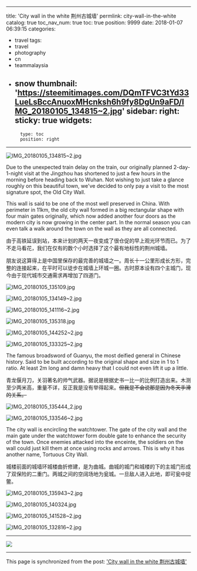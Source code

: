 
---
title: 'City wall in the white 荆州古城墙'
permlink: city-wall-in-the-white
catalog: true
toc_nav_num: true
toc: true
position: 9999
date: 2018-01-07 06:39:15
categories:
- travel
tags:
- travel
- photography
- cn
- teammalaysia
- snow
thumbnail: 'https://steemitimages.com/DQmTFVC3tYd33LueLsBccAnuoxMHcnksh6h9fy8DgUn9aFD/IMG_20180105_134815~2.jpg'
sidebar:
    right:
        sticky: true
widgets:
    -
        type: toc
        position: right
---


![IMG_20180105_134815~2.jpg](https://steemitimages.com/DQmTFVC3tYd33LueLsBccAnuoxMHcnksh6h9fy8DgUn9aFD/IMG_20180105_134815~2.jpg)

Due to the unexpected train delay on the train, our originally planned 2-day-1-night visit at the Jingzhou has shortened to just a few hours in the morning before heading back to Wuhan. Not wishing to just take a glance roughly on this beautiful town, we've decided to only pay a visit to the most signature spot, the Old City Wall.

This wall is said to be one of the most well preserved in China. With perimeter in 11km, the old city wall formed in a big rectangular shape with four main gates originally, which now added another four doors as the modern city is now growing in the center part. In the normal season you can even talk a walk around the town on the wall as they are all connected.

由于高铁延误到站，本来计划的两天一夜变成了很仓促的早上观光环节而已。为了不走马看花，我们在仅有的数个小时选择了这个最有地标性的荆州城墙。

朋友说这算得上是中国里保存的最完善的城墙之一。周长十一公里形成长方形，完整的连接起来，在平时可以徒步在城墙上环城一圈。古时原本设有四个主城门，现今由于现代城市交通需求再增加了四道门。

![IMG_20180105_135109.jpg](https://steemitimages.com/DQmdUAV5J1exfWyGGmSovNronyXFutDfo1iYmCq82fKBL2D/IMG_20180105_135109.jpg)

![IMG_20180105_134149~2.jpg](https://steemitimages.com/DQmeWmo5EwfzME2ER2CYXxvixYHitFe96qmfBXfLvxCiXiS/IMG_20180105_134149~2.jpg)

![IMG_20180105_141116~2.jpg](https://steemitimages.com/DQmR45TYzg42GhrrRZhkgiQjnpcc8nKggHJ7FZHQMQUhmmJ/IMG_20180105_141116~2.jpg)

![IMG_20180105_135318.jpg](https://steemitimages.com/DQmbk8z9XgU1A7QibYt4P73SUV9CTN5Kwq2LUb68c8BKnEk/IMG_20180105_135318.jpg)

![IMG_20180105_144252~2.jpg](https://steemitimages.com/DQmaTPgPERbMeLbGuMngocYsfSeBmiVCSoxFGMpu1T2g3ez/IMG_20180105_144252~2.jpg)

![IMG_20180105_133325~2.jpg](https://steemitimages.com/DQmRA6LJDGof5GcMC8enH7uJnMkVmzUdCu9mE1fGT5tJiYW/IMG_20180105_133325~2.jpg)

The famous broadsword of Guanyu, the most deified general in Chinese history. Said to be built according to the original shape and size in 1 to 1 ratio. At least 2m long and damn heavy that I could not even lift it up a little.

青龙偃月刀，关羽著名的帅气武器。据说是根据史书一比一的比例打造出来。木测至少两米高，重量不详，反正我是没有举得起来。~~但我是不会说那是因为冬天手滑的关系。~~

![IMG_20180105_135444_2.jpg](https://steemitimages.com/DQmcEFt4emnVxJLDj9Me3PFVv8RfJqy7HEsrkvzcJRcHex8/IMG_20180105_135444_2.jpg)

 ![IMG_20180105_133546~2.jpg](https://steemitimages.com/DQmTr2K64t62B3wTXEWcKVJs2qdEXt4UoLDtomGcaRkUPER/IMG_20180105_133546~2.jpg)

The city wall is encircling the watchtower. The gate of the city wall and the main gate under the watchtower form double gate to enhance the security of the town. Once enemies attacked into the enceinte, the soldiers on the wall could just kill them at once using rocks and arrows. This is why it has another name, Tortuous City Wall.

城楼前面的城墙环城楼曲折修建，是为曲城。曲城的城门和城楼的下的主城门形成了双保险的二重门。两城之间的空阔场地为瓮城。一旦敌人进入此地，即可瓮中捉鳖。

![IMG_20180105_135943~2.jpg](https://steemitimages.com/DQmaaSM5yP5CNmRGnRQaFpRJ2t71jULdvUEU7XRY1e8snQk/IMG_20180105_135943~2.jpg)

![IMG_20180105_140324.jpg](https://steemitimages.com/DQmarx9QZshEBRw3KcmXLoWrKzJXBpdMLhMoVmovUQzpRCN/IMG_20180105_140324.jpg)

![IMG_20180105_141528~2.jpg](https://steemitimages.com/DQmNd7mF5LCn51swvBR89oB1JaEgZS5nrniL2pj1gyHeyhN/IMG_20180105_141528~2.jpg)

![IMG_20180105_132816~2.jpg](https://steemitimages.com/DQmZNRvnQch3uyhK5pTpTQQh8zpbfQQ4ukGUoyyKkNh7xKk/IMG_20180105_132816~2.jpg)

---

![](https://steemit-production-imageproxy-thumbnail.s3.amazonaws.com/DQmUosjBwzx8eGwr1P6NVGDBtjP2EKnPPYg7y4MaSDfsJqN_1680x8400)

- - -

This page is synchronized from the post: ['City wall in the white 荆州古城墙'](https://steemit.com/@fr3eze/city-wall-in-the-white)
